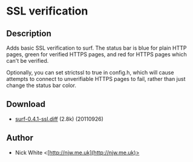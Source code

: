 SSL verification
================

Description
-----------

Adds basic SSL verification to surf. The status bar is blue for plain HTTP pages,
green for verified HTTPS pages, and red for HTTPS pages which can't be verified.

Optionally, you can set strictssl to true in config.h, which will cause attempts
to connect to unverifiable HTTPS pages to fail, rather than just change the status
bar color.

Download
--------

* [surf-0.4.1-ssl.diff](surf-0.4.1-ssl.diff) (2.8k) (20110926)

Author
------

* Nick White <[http://njw.me.uk](http://njw.me.uk)>

